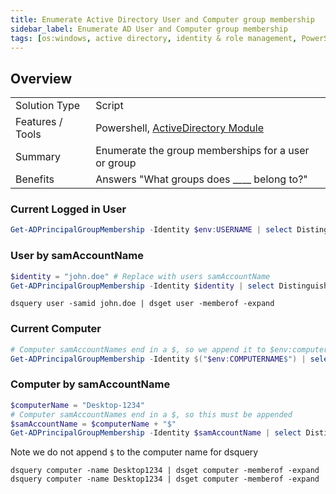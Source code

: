 ```yaml
---
title: Enumerate Active Directory User and Computer group membership
sidebar_label: Enumerate AD User and Computer group membership
tags: [os:windows, active directory, identity & role management, PowerShell]
---
```


## Overview

|                  |                                                     |
| ---------------- | --------------------------------------------------- |
| Solution Type    | Script                                              |
| Features / Tools | Powershell, [ActiveDirectory Module][psAdModule]                                          |
| Summary          | Enumerate the group memberships for a user or group |
| Benefits         | Answers "What groups does ____ belong to?"          |

### Current Logged in User

```powershell title="PowerShell"
Get-ADPrincipalGroupMembership -Identity $env:USERNAME | select DistinguishedName
```

### User by samAccountName

```powershell title="PowerShell"
$identity = "john.doe" # Replace with users samAccountName
Get-ADPrincipalGroupMembership -Identity $identity | select DistinguishedName
```

```dos title="CMD"
dsquery user -samid john.doe | dsget user -memberof -expand
```

### Current Computer

```powershell title="PowerShell"
# Computer samAccountNames end in a $, so we append it to $env:computername
Get-ADPrincipalGroupMembership -Identity $("$env:COMPUTERNAME$") | select DistinguishedName
```

### Computer by samAccountName

```powershell title="PowerShell"
$computerName = "Desktop-1234"
# Computer samAccountNames end in a $, so this must be appended
$samAccountName = $computerName + "$"
Get-ADPrincipalGroupMembership -Identity $samAccountName | select DistinguishedName
```

Note we do not append `$` to the computer name for dsquery

```dos title="CMD"
dsquery computer -name Desktop1234 | dsget computer -memberof -expand
dsquery computer -name Desktop1234 | dsget computer -memberof -expand
```

[psAdModule]: https://learn.microsoft.com/en-us/powershell/module/activedirectory/?view=windowsserver2022-ps
